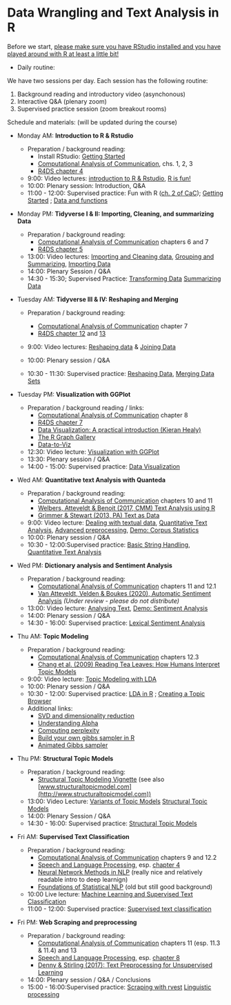 # Data Wrangling and Text Analysis in R

Before we start, [please make sure you have RStudio installed and you have played around with R at least a little bit!](https://github.com/ccs-amsterdam/r-course-material/blob/master/tutorials/R_basics_1_getting_started.md)

* Daily routine:

We have two sessions per day. Each session has the following routine:

1. Background reading and introductory video (asynchonous)
2. Interactive Q&A (plenary zoom) 
3. Supervised practice session (zoom breakout rooms)

Schedule and materials: (will be updated during the course)
 
+ Monday AM: **Introduction to R & Rstudio**
  + Preparation / background reading: 
    + Install RStudio: [Getting Started](https://github.com/ccs-amsterdam/r-course-material/blob/master/tutorials/R_basics_1_getting_started.md)  
    + [Computational Analysis of Communication](http://cssbook.net/cssbook_draft.pdf), chs. 1, 2, 3 
    + [R4DS chapter 4](https://r4ds.had.co.nz/workflow-basics.html)
  + 9:00: Video lectures: [introduction to R & Rstudio](https://www.youtube.com/watch?v=PVhZD5MINYM&list=PLjXODJ_lGN_V2ntvV2CN_GvzZ6Qm5km9L&index=1), [R is fun!](https://www.youtube.com/watch?v=eYCV8kIsgGs&list=PLjXODJ_lGN_V2ntvV2CN_GvzZ6Qm5km9L&index=2)
  + 10:00: Plenary session: Introduction, Q&A
  + 11:00 - 12:00: Supervised practice: Fun with R ([ch. 2 of CaC](http://cssbook.net/cssbook_draft.pdf)); [Getting Started](https://github.com/ccs-amsterdam/r-course-material/blob/master/tutorials/R_basics_1_getting_started.md) ; [Data and functions](https://github.com/ccs-amsterdam/r-course-material/blob/master/tutorials/R_basics_2_data_and_functions.md)
+ Monday PM: **Tidyverse I & II: Importing, Cleaning, and summarizing Data**
  + Preparation / background reading: 
    + [Computational Analysis of Communication](http://cssbook.net/cssbook_draft.pdf) chapters 6 and 7
    + [R4DS chapter 5](https://r4ds.had.co.nz/transform.html)
  + 13:00: Video lectures: [Importing and Cleaning data](https://www.youtube.com/watch?v=CATqkFiZljU&list=PLjXODJ_lGN_V2ntvV2CN_GvzZ6Qm5km9L&index=3), [Grouping and Summarizing](https://www.youtube.com/watch?v=lde7wLORQpo&list=PLjXODJ_lGN_V2ntvV2CN_GvzZ6Qm5km9L&index=4), [Importing Data](https://github.com/ccs-amsterdam/r-course-material/blob/master/tutorials/Gathering_data.md)
  + 14:00: Plenary Session / Q&A
  + 14:30 - 15:30; Supervised Practice: [Transforming Data](https://github.com/ccs-amsterdam/r-course-material/blob/master/tutorials/R-tidy-5-transformation.md) [Summarizing Data](https://github.com/ccs-amsterdam/r-course-material/blob/master/tutorials/R-tidy-5b-groupby.md)
  
+ Tuesday AM: **Tidyverse III & IV: Reshaping and Merging**
  + Preparation / background reading: 
    + [Computational Analysis of Communication](http://cssbook.net/cssbook_draft.pdf) chapter 7
    + [R4DS chapter 12](https://r4ds.had.co.nz/tidy-data.html) and [13](https://r4ds.had.co.nz/relational-data.html)
    
  + 9:00: Video lectures: [Reshaping data](https://www.youtube.com/watch?v=j4lZWJ3Osr8&list=PLjXODJ_lGN_V2ntvV2CN_GvzZ6Qm5km9L&index=5) & [Joining Data](https://www.youtube.com/watch?v=gg87Nv98VhQ&list=PLjXODJ_lGN_V2ntvV2CN_GvzZ6Qm5km9L&index=6)
  + 10:00: Plenary session / Q&A
  + 10:30 - 11:30: Supervised practice: [Reshaping Data](https://github.com/ccs-amsterdam/r-course-material/blob/master/tutorials/r-tidy-12-reshaping.md), [Merging Data Sets](https://github.com/ccs-amsterdam/r-course-material/blob/master/tutorials/R-tidy-13a-joining.md)
+ Tuesday PM: **Visualization with GGPlot**
  + Preparation / background reading / links: 
    + [Computational Analysis of Communication](http://cssbook.net/cssbook_draft.pdf) chapter 8
    + [R4DS chapter 7](https://r4ds.had.co.nz/exploratory-data-analysis.html)
    + [Data Visualization: A practical introduction (Kieran Healy)](https://socviz.co/)
    + [The R Graph Gallery](https://www.r-graph-gallery.com/)
    + [Data-to-Viz](https://www.data-to-viz.com/)
  + 12:30: Video lecture: [Visualization with GGPlot](https://www.youtube.com/watch?v=wO5mrVaCB28&list=PLjXODJ_lGN_V2ntvV2CN_GvzZ6Qm5km9L&index=7)
  + 13:30: Plenary session / Q&A
  + 14:00 - 15:00: Supervised practice: [Data Visualization](https://github.com/ccs-amsterdam/r-course-material/blob/master/tutorials/r-tidy-3_7-visualization.md)
  
+ Wed AM: **Quantitative text Analysis with Quanteda**
  + Preparation / background reading:
    + [Computational Analysis of Communication](http://cssbook.net/cssbook_draft.pdf) chapters 10 and 11
    + [Welbers, Atteveldt & Benoit (2017, CMM) Text Analysis using R](http://vanatteveldt.com/p/welbers-text-r.pdf) 
    + [Grimmer & Stewart (2013, PA) Text as Data](http://www.collingwoodresearch.com/uploads/8/3/6/0/8360930/grimmer_and_stewart_2012.pdf)
  + 9:00: Video lecture: [Dealing with textual data](https://www.youtube.com/watch?v=ofOJiuaHV2w&list=PLjXODJ_lGN_V2ntvV2CN_GvzZ6Qm5km9L&index=8), [Quantitative Text Analysis](https://www.youtube.com/watch?v=O6CGXnxPHok&list=PL-i7GM-A1wBZYRYTpem7hNVHK3hSV_1It&index=1), [Advanced preprocessing](https://www.youtube.com/watch?v=tQoCjVat6UE&list=PL-i7GM-A1wBZYRYTpem7hNVHK3hSV_1It&index=2), [Demo: Corpus Statistics](https://www.youtube.com/watch?v=7z7U7ORFWQM&list=PL-i7GM-A1wBZYRYTpem7hNVHK3hSV_1It&index=3) 
  + 10:00: Plenary session / Q&A
  + 10:30 - 12:00:Supervised practice: [Basic String Handling](https://github.com/ccs-amsterdam/r-course-material/blob/master/tutorials/R-tidy-14-strings.md), [Quantitative Text Analysis](https://github.com/ccs-amsterdam/r-course-material/blob/master/tutorials/R_text_3_quanteda.md)
  
+ Wed PM: **Dictionary analysis and Sentiment Analysis**
  + Preparation / background reading:
    + [Computational Analysis of Communication](http://cssbook.net/cssbook_draft.pdf) chapters 11 and 12.1
    + [Van Atteveldt, Velden & Boukes (2020), Automatic Sentiment Analysis](http://vanatteveldt.com/wp-content/uploads/atteveldt_sentiment.pdf) *(Under review - please do not distribute)*
   + 13:00: Video lecture: [Analysing Text](https://www.youtube.com/watch?v=bHa2CClBYFw&list=PL-i7GM-A1wBZYRYTpem7hNVHK3hSV_1It&index=4), [Demo: Sentiment Analysis](https://www.youtube.com/watch?v=U0l5GB0i3uU&list=PL-i7GM-A1wBZYRYTpem7hNVHK3hSV_1It&index=5)
   + 14:00: Plenary session / Q&A
   + 14:30 - 16:00: Supervised practice: [Lexical Sentiment Analysis](https://github.com/ccs-amsterdam/r-course-material/blob/master/tutorials/sentiment_analysis.md)
   

+ Thu AM: **Topic Modeling**
  + Preparation / background reading:
    + [Computational Analysis of Communication](http://cssbook.net/cssbook_draft.pdf) chapters 12.3
    + [Chang et al. (2009) Reading Tea Leaves: How Humans Interpret Topic Models](https://papers.nips.cc/paper/3700-reading-tea-leaves-how-humans-interpret-topic-models)
  +  9:00: Video lecture: [Topic Modeling with LDA](https://www.youtube.com/playlist?list=PLjXODJ_lGN_WtxhPsQ_t0aHtFAcsIh1-8)
  + 10:00: Plenary session / Q&A
  + 10:30 - 12:00: Supervised practice: [LDA in R](https://github.com/ccs-amsterdam/r-course-material/blob/master/tutorials/r_text_lda.md) ; [Creating a Topic Browser](https://github.com/ccs-amsterdam/r-course-material/blob/master/tutorials/R_text_topicbrowser.md) 
  + Additional links: 
    + [SVD and dimensionality reduction](https://htmlpreview.github.io/?https://github.com/ccs-amsterdam/r-course-material/blob/master/tutorials/graphical_interpretation.html)
    + [Understanding Alpha](http://i.amcat.nl/lda/understanding_alpha.html)
    + [Computing perplexity](https://github.com/vanatteveldt/learningr/blob/master/topicmodels/perplexity.R) 
    + [Build your own gibbs sampler in R](https://github.com/vanatteveldt/learningr/blob/master/topicmodels/lda_sampler.R) 
    + [Animated Gibbs sampler](https://github.com/vanatteveldt/learningr/blob/master/topicmodels/lda_anim.R) 
    
+ Thu PM: **Structural Topic Models**
  + Preparation / background reading:
    + [Structural Topic Modeling Vignette](https://github.com/bstewart/stm/blob/master/vignettes/stmVignette.pdf?raw=true) (see also [www.structuraltopicmodel.com](http://www.structuraltopicmodel.com))
  + 13:00: Video Lecture: [Variants of Topic Models](https://www.youtube.com/watch?v=3rqkSqKp85s&list=PLjXODJ_lGN_U02yQyZG5YpBgseVpiS9s2&index=2&t=0s) [Structural Topic Models](https://www.youtube.com/watch?v=37yvQdQw5j8&list=PLjXODJ_lGN_U02yQyZG5YpBgseVpiS9s2&index=2)
  + 14:00: Plenary Session / Q&A
  + 14:30 - 16:00: Supervised practice: [Structural Topic Models](https://github.com/ccs-amsterdam/r-course-material/blob/master/tutorials/r_text_stm.md)
  
+ Fri AM: **Supervised Text Classification**
  + Preparation / background reading:
    + [Computational Analysis of Communication](http://cssbook.net/cssbook_draft.pdf) chapters 9 and 12.2
    + [Speech and Language Processing](https://web.stanford.edu/~jurafsky/slp3/), esp. [chapter 4](https://web.stanford.edu/~jurafsky/slp3/4.pdf)
    + [Neural Network Methods in NLP](https://www.amazon.nl/Network-Methods-Natural-Language-Processing/dp/1627052984) (really nice and relatively readable intro to deep learnign)
    + [Foundations of Statistical NLP](https://www.amazon.com/exec/obidos/ASIN/0262133601) (old but still good background)
  + 10:00 Live lecture: [Machine Learning and Supervised Text Classification](https://docs.google.com/presentation/d/11uZrdmnZVHJdzNyNipfUITARHtsuBlFCIcJDVH1DDyM/edit?usp=sharing)
  + 11:00 - 12:00: Supervised practice: [Supervised text classification](https://github.com/ccs-amsterdam/r-course-material/blob/master/tutorials/ml_textclassification.md)
+ Fri PM: **Web Scraping and preprocessing**
  + Preparation / background reading:
    + [Computational Analysis of Communication](http://cssbook.net/cssbook_draft.pdf) chapters 11 (esp. 11.3 & 11.4) and 13
    + [Speech and Language Processing](https://web.stanford.edu/~jurafsky/slp3/), esp. [chapter 8](https://web.stanford.edu/~jurafsky/slp3/8.pdf)
    + [Denny & Stirling (2017): Text Preprocessing for Unsupervised Learning](https://papers.ssrn.com/sol3/papers.cfm?abstract_id=2849145)
  + 14:00: Plenary session / Q&A / Conclusions
  + 15:00 - 16:00:Supervised practice: [Scraping with rvest](https://github.com/ccs-amsterdam/r-course-material/blob/master/tutorials/rvest.md) [Linguistic processing](https://github.com/ccs-amsterdam/r-course-material/blob/master/tutorials/r_text_nlp.md)

